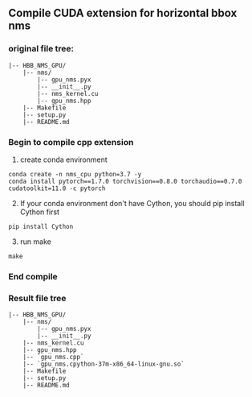## Compile CUDA extension for horizontal bbox nms  
### original file tree:  
```
|-- HBB_NMS_GPU/
    |-- nms/
        |-- gpu_nms.pyx  
        |-- __init__.py
        |-- nms_kernel.cu
        |-- gpu_nms.hpp
    |-- Makefile  
    |-- setup.py
    |-- README.md
```
### Begin to compile cpp extension  
1. create conda environment  
```
conda create -n nms_cpu python=3.7 -y  
conda install pytorch==1.7.0 torchvision==0.8.0 torchaudio==0.7.0 cudatoolkit=11.0 -c pytorch
```
2. If your conda environment don't have Cython, you should pip install Cython first  
```
pip install Cython
```
3. run make  
```
make
```
### End compile  
### Result file tree  
```
|-- HBB_NMS_GPU/
    |-- nms/
        |-- gpu_nms.pyx  
        |-- __init__.py
	|-- nms_kernel.cu
	|-- gpu_nms.hpp
	|-- `gpu_nms.cpp`
	|-- `gpu_nms.cpython-37m-x86_64-linux-gnu.so`
    |-- Makefile  
    |-- setup.py
    |-- README.md
```
